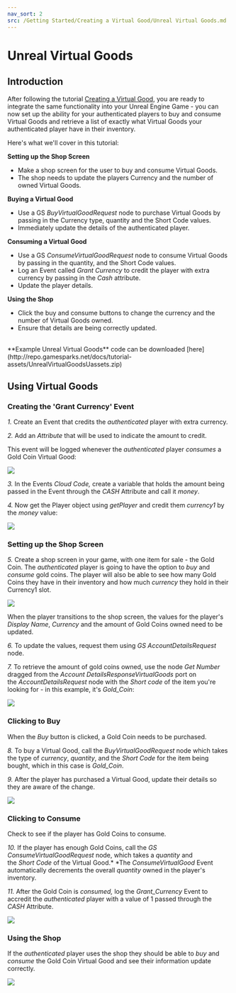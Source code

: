 ```yaml
---
nav_sort: 2
src: /Getting Started/Creating a Virtual Good/Unreal Virtual Goods.md
---
```


# Unreal Virtual Goods

## Introduction

After following the tutorial [Creating a Virtual Good](./README.md), you are ready to integrate the same functionality into your Unreal Engine Game - you can now set up the ability for your authenticated players to buy and consume Virtual Goods and retrieve a list of exactly what Virtual Goods your authenticated player have in their inventory.

Here's what we'll cover in this tutorial:

**Setting up the Shop Screen**

  * Make a shop screen for the user to buy and consume Virtual Goods.
  * The shop needs to update the players Currency and the number of owned Virtual Goods.

**Buying a Virtual Good**

  * Use a GS *BuyVirtualGoodRequest* node to purchase Virtual Goods by passing in the Currency type, quantity and the Short Code values.
  * Immediately update the details of the authenticated player.

**Consuming a Virtual Good**

  * Use a GS *ConsumeVirtualGoodRequest* node to consume Virtual Goods by passing in the quantity, and the Short Code values.
  * Log an Event called *Grant Currency* to credit the player with extra currency by passing in the *Cash* attribute.
  * Update the player details.

**Using the Shop**

  * Click the buy and consume buttons to change the currency and the number of Virtual Goods owned.
  * Ensure that details are being correctly updated.

</br>
**Example Unreal Virtual Goods** code can be downloaded [here](http://repo.gamesparks.net/docs/tutorial-assets/UnrealVirtualGoodsUassets.zip)

## Using Virtual Goods

### Creating the 'Grant Currency' Event

*1.* Create an Event that credits the *authenticated* player with extra currency.

*2.* Add an *Attribute* that will be used to indicate the amount to credit.

This event will be logged whenever the *authenticated* player *consumes* a Gold Coin Virtual Good:

![](img/UR/1.png)

*3.* In the Events *Cloud Code,* create a variable that holds the amount being passed in the Event through the *CASH* Attribute and call it *money*.

*4.* Now get the Player object using *getPlayer* and credit them *currency1* by the *money* value:

![](img/UR/7.png)

### Setting up the Shop Screen

*5.* Create a shop screen in your game, with one item for sale - the Gold Coin. The *authenticated* player is going to have the option to *buy* and *consume* gold coins. The player will also be able to see how many Gold Coins they have in their inventory and how much *currency* they hold in their Currency1 slot.

![](img/UR/3.png)

When the player transitions to the shop screen, the values for the player's *Display Name*, *Currency* and the amount of Gold Coins owned need to be updated.

*6.* To update the values, request them using *GS AccountDetailsRequest* node.

*7.* To retrieve the amount of gold coins owned, use the node *Get Number* dragged from the *Account DetailsResponseVirtualGoods* port on the *AccountDetailsRequest* node with the *Short code* of the item you're looking for - in this example, it's *Gold_Coin*:

![](img/UR/4.png)

### Clicking to Buy

When the *Buy* button is clicked, a Gold Coin needs to be purchased.

*8.* To buy a Virtual Good, call the *BuyVirtualGoodRequest* node which takes the type of *currency*, *quantity*, and the *Short Code* for the item being bought, which in this case is *Gold_Coin*.

*9.* After the player has purchased a Virtual Good, update their details so they are aware of the change.

![](img/UR/5.png)

### Clicking to Consume

Check to see if the player has Gold Coins to consume.

*10.* If the player has enough Gold Coins, call the *GS ConsumeVirtualGoodRequest* node, which takes a *quantity* and the *Short* *Code* of the Virtual Good.* *The *ConsumeVirtualGood* Event automatically decrements the overall *quantity* owned in the player's inventory.

*11.* After the Gold Coin is *consumed,* log the *Grant_Currency* Event to accredit the *authenticated* player with a value of 1 passed through the *CASH* Attribute.

![](img/UR/6.png)

### Using the Shop

If the *authenticated* player uses the shop they should be able to *buy* and *consume* the Gold Coin Virtual Good and see their information update correctly.

![](img/UR/7.gif)

